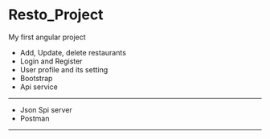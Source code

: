 # Resto_Project

My first angular project

- Add, Update, delete restaurants
- Login and Register
- User profile and its setting
- Bootstrap
- Api service

---------------------

- Json Spi server
- Postman

----------------------

